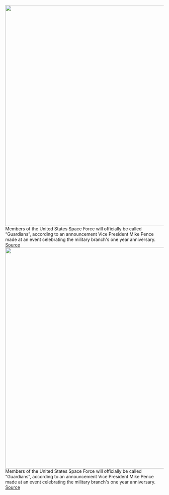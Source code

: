 <img src='https://cdn.vox-cdn.com/thumbor/0q-7qQdRJVfhX-F1xK4b6GyyFy0=/0x0:3600x2400/1200x800/filters:focal(1512x912:2088x1488)/cdn.vox-cdn.com/uploads/chorus_image/image/68551474/SpaceForce_Guardians.0.jpeg' width='700px' /><br/>
Members of the United States Space Force will officially be called “Guardians”, according to an announcement Vice President Mike Pence made at an event celebrating the military branch's one year anniversary.
<a href='https://www.theverge.com/2020/12/18/22189637/space-force-military-branch-official-name-guardians'> Source <a/><img src='https://cdn.vox-cdn.com/thumbor/0q-7qQdRJVfhX-F1xK4b6GyyFy0=/0x0:3600x2400/1200x800/filters:focal(1512x912:2088x1488)/cdn.vox-cdn.com/uploads/chorus_image/image/68551474/SpaceForce_Guardians.0.jpeg' width='700px' /><br/>
Members of the United States Space Force will officially be called “Guardians”, according to an announcement Vice President Mike Pence made at an event celebrating the military branch's one year anniversary.
<a href='https://www.theverge.com/2020/12/18/22189637/space-force-military-branch-official-name-guardians'> Source <a/>